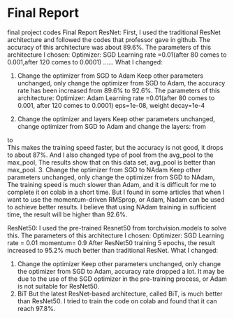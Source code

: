 # Final Report
final project codes
Final Report
ResNet:
	First, I used the traditional ResNet architecture and followed  the codes that professor gave in github. The accuracy of this architecture was about 89.6%.
	The parameters of this architecture I chosen:
Optimizer: SGD
Learning rate =0.01(after 80 comes to 0.001,after 120 comes to 0.0001)
……
What I changed:
1. Change the optimizer from SGD to Adam
Keep other parameters unchanged, only change the optimizer from SGD to Adam, the accuracy rate has been increased from 89.6% to 92.6%. 
   The parameters of this architecture:
Optimizer: Adam
Learning rate =0.01(after 80 comes to 0.001, after 120 comes to 0.0001)
eps=1e-08,
     weight decay=1e-4

2. Change the optimizer and layers
Keep other parameters unchanged, change optimizer from SGD to Adam and change the layers:
from  

to    
This makes the training speed faster, but the accuracy is not good, it drops to about 87%.
And I also changed type of pool from the avg_pool to the max_pool, The results show that on this data set, avg_pool is better than max_pool. 
3.  Change the optimizer from SGD to NAdam 
Keep other parameters unchanged, only change the optimizer from SGD to NAdam, The training speed is much slower than Adam, and it is difficult for me to complete it on colab in a short time. 
But I found in some articles that when I want to use the momentum-driven RMSprop, or Adam, Nadam can be used to achieve better results.
I believe that using NAdam training in sufficient time, the result will be higher than 92.6%.

ResNet50:
	I used the pre-trained Resnet50 from torchvision.models to solve this.
The parameters of this architecture I chosen:
Optimizer: SGD
Learning rate = 0.01
momentum= 0.9
	After ResNet50 training 5 epochs, the result increased to 95.2% much better than traditional ResNet. 
What I changed:
1. Change the optimizer 
Keep other parameters unchanged, only change the optimizer from SGD to Adam, accuracy rate dropped a lot.
It may be due to the use of the SGD optimizer in the pre-training process, or Adam is not suitable for ResNet50.
2. BiT 
But the latest ResNet-based architecture, called BiT, is much better than ResNet50. I tried to train the code on colab and found that it can reach 97.8%.
 

